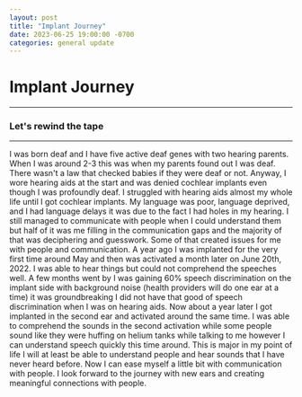 ```yaml
---
layout: post
title: "Implant Journey"
date: 2023-06-25 19:00:00 -0700
categories: general update
---
```


# Implant Journey
---
### Let's rewind the tape
---
I was born deaf and I have five active deaf genes with two hearing parents. When I was around 2-3 this was when my parents found out I was deaf. There wasn't a law that checked babies if they were deaf or not. Anyway, I wore hearing aids at the start and was denied cochlear implants even though I was profoundly deaf.
I struggled with hearing aids almost my whole life until I got cochlear implants. My language was poor, language deprived, and I had language delays it was due to the fact I had holes in my hearing. I still managed to communicate with people when I could understand them but half of it was me filling in the communication
gaps and the majority of that was deciphering and guesswork. Some of that created issues for me with people and communication. A year ago I was implanted for the very first time around May and then was activated a month later on June 20th, 2022. I was able to hear things but could not comprehend the speeches well. A few
months went by I was gaining 60% speech discrimination on the implant side with background noise (health providers will do one ear at a time) it was groundbreaking I did not have that good of speech discrimination when I was on hearing aids. Now about a year later I got implanted in the second ear and activated around
the same time. I was able to comprehend the sounds in the second activation while some people sound like they were huffing on helium tanks while talking to me however I can understand speech quickly this time around. This is major in my point of life I will at least be able to understand people and hear sounds that
I have never heard before. Now I can ease myself a little bit with communication with people. I look forward to the journey with new ears and creating meaningful connections with people.
